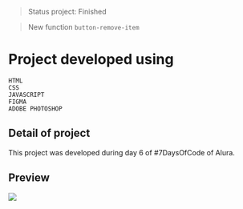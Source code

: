 >Status project: Finished

>New function `button-remove-item`
# Project developed using
```
HTML
CSS
JAVASCRIPT
FIGMA
ADOBE PHOTOSHOP
```

## Detail of project
This project was developed during day 6 of #7DaysOfCode of Alura.

## Preview
![](./assets/img/_preview.gif#ruannarici)
